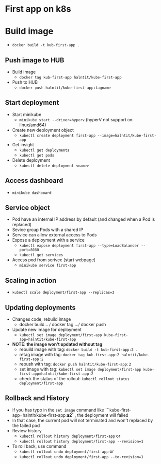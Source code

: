 # First app on k8s

# Build image
  - ```docker build -t kub-first-app .```

## Push image to HUB
- Build image
  - ```docker tag kub-first-app halntit/kube-first-app```
- Push to HUB
  - ```docker push halntit/kube-first-app:tagname```

## Start deployment
- Start minikube
  - ```minikube start --driver=hyperv``` (hyperV not support on linux/amd64)
- Create new deployment object
  - ```kubectl create deployment first-app --image=halntit/kube-first-app```
- Get insight
  - ```kubectl get deployments```
  - ```kubectl get pods```
- Delete deployment
  - ```kubectl delete deployment <name>```

## Access dashboard
- ```minikube dashboard```

## Service object
- Pod have an internal IP address by default (and changed when a Pod is replaced)
- Sevice group Pods with a shared IP
- Service can allow external access to Pods
- Expose a deployment with a service
  - ```kubectl expose deployment first-app --type=LoadBalancer --port=8080```
  - ```kubectl get services```
- Access pod from serivce (start webpage)
  - ```minikube service first-app```

## Scaling in action
- ```kubectl scale deployment/first-app --replicas=3```

## Updating deployments
- Changes code, rebuild image
  - docker build... / docker tag .../ docker push
- Update new image for deployment
  - ```kubectl set image deployment/first-app kube-first-app=halntit/kube-first-app```
- **NOTE: the image won't updated without tag**
  - rebuild image with tag: ```docker build -t kub-first-app:2 .```
  - retag image with tag: ```docker tag kub-first-app:2 halntit/kube-first-app:2```
  - repush with tag: ```docker push halntit/kube-first-app:2```
  - set image with tag: ```kubectl set image deployment/first-app kube-first-app=halntit/kube-first-app:2```
  - check the status of the rollout: ```kubectl rollout status deployment/first-app```

## Rollback and History
- If you has typo in the ```set image``` command like ```kube-first-app=halntit/kube-first-app:**a2**``, the deployment will failed
- In that case, the current pod will not terminated and won't replaced by the failed pod
- Review history
  - ```kubectl rollout history deployment/first-app``` or
  - ```kubectl rollout history deployment/first-app --revision=1```
- To roll back, use command
  - ```kubectl rollout undo deployment/first-app``` or
  - ```kubectl rollout undo deployment/first-app --to-revision=1```